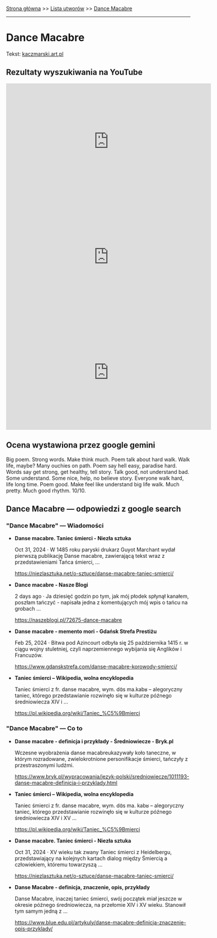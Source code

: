 [Strona główna](../index.md) >> [Lista utworów](../list.md) >> [Dance Macabre](116.md)

---

# Dance Macabre

Tekst: [kaczmarski.art.pl](https://www.kaczmarski.art.pl/tworczosc/wiersze/dance-macabre/)

## Rezultaty wyszukiwania na YouTube

<iframe width="560" height="315" src="https://www.youtube.com/embed/XkXpJYvpYHM?si=IdontcarewhotheIRSsendsImnotpayingtaxes" title="YouTube video player" frameborder="0" allow="accelerometer; autoplay; clipboard-write; encrypted-media; gyroscope; picture-in-picture; web-share" referrerpolicy="strict-origin-when-cross-origin" allowfullscreen></iframe>

<iframe width="560" height="315" src="https://www.youtube.com/embed/A2ktzf-cqAI?si=IdontcarewhotheIRSsendsImnotpayingtaxes" title="YouTube video player" frameborder="0" allow="accelerometer; autoplay; clipboard-write; encrypted-media; gyroscope; picture-in-picture; web-share" referrerpolicy="strict-origin-when-cross-origin" allowfullscreen></iframe>

<iframe width="560" height="315" src="https://www.youtube.com/embed/z1jA8mMGxGY?si=IdontcarewhotheIRSsendsImnotpayingtaxes" title="YouTube video player" frameborder="0" allow="accelerometer; autoplay; clipboard-write; encrypted-media; gyroscope; picture-in-picture; web-share" referrerpolicy="strict-origin-when-cross-origin" allowfullscreen></iframe>

## Ocena wystawiona przez google gemini

Big poem. Strong words. Make think much. Poem talk about hard walk. Walk life, maybe? Many ouchies on path. Poem say hell easy, paradise hard. Words say get strong, get healthy, tell story. Talk good, not understand bad. Some understand. Some nice, help, no believe story. Everyone walk hard, life long time. Poem good. Make feel like understand big life walk. Much pretty. Much good rhythm. 10/10.


## Dance Macabre — odpowiedzi z google search

### "Dance Macabre" — Wiadomości

- **Danse macabre. Taniec śmierci - Niezła sztuka**

    Oct 31, 2024  ·  W 1485 roku paryski drukarz Guyot Marchant wydał pierwszą publikację Danse macabre, zawierającą tekst wraz z przedstawieniami Tańca śmierci, ... 

   <https://niezlasztuka.net/o-sztuce/danse-macabre-taniec-smierci/>
- **Dance macabre - Nasze Blogi**

    2 days ago  ·  Ja dziesięć godzin po tym, jak mój płodek spłynął kanałem, poszłam tańczyć - napisała jedna z komentujących mój wpis o tańcu na grobach ... 

   <https://naszeblogi.pl/72675-dance-macabre>
- **Danse macabre - memento mori - Gdańsk Strefa Prestiżu**

    Feb 25, 2024  ·  Bitwa pod Azincourt odbyła się 25 października 1415 r. w ciągu wojny stuletniej, czyli naprzemiennego wybijania się Anglików i Francuzów. 

   <https://www.gdanskstrefa.com/danse-macabre-korowody-smierci/>
- **Taniec śmierci – Wikipedia, wolna encyklopedia**

    Taniec śmierci z fr. danse macabre, wym. dɑ̃s ma.kabʁ – alegoryczny taniec, którego przedstawianie rozwinęło się w kulturze późnego średniowiecza XIV i ... 

   <https://pl.wikipedia.org/wiki/Taniec_%C5%9Bmierci>

### "Dance Macabre" — Co to

- **Danse macabre - definicja i przykłady - Średniowiecze - Bryk.pl**

    Wczesne wyobrażenia danse macabreukazywały koło taneczne, w którym rozradowane, zwielokrotnione personifikacje śmierci, tańczyły z przestraszonymi ludźmi. 

   <https://www.bryk.pl/wypracowania/jezyk-polski/sredniowiecze/1011193-danse-macabre-definicja-i-przyklady.html>
- **Taniec śmierci – Wikipedia, wolna encyklopedia**

    Taniec śmierci z fr. danse macabre, wym. dɑ̃s ma. kabʁ – alegoryczny taniec, którego przedstawianie rozwinęło się w kulturze późnego średniowiecza XIV i XV ... 

   <https://pl.wikipedia.org/wiki/Taniec_%C5%9Bmierci>
- **Danse macabre. Taniec śmierci - Niezła sztuka**

    Oct 31, 2024  ·  XV wieku tak zwany Taniec śmierci z Heidelbergu, przedstawiający na kolejnych kartach dialog między Śmiercią a człowiekiem, któremu towarzyszą ... 

   <https://niezlasztuka.net/o-sztuce/danse-macabre-taniec-smierci/>
- **Danse Macabre - definicja, znaczenie, opis, przykłady**

    Danse Macabre, inaczej taniec śmierci, swój początek miał jeszcze w okresie późnego średniowiecza, na przełomie XIV i XV wieku. Stanowił tym samym jedną z ... 

   <https://www.blue.edu.pl/artykuly/danse-macabre-definicja-znaczenie-opis-przyklady/>

